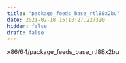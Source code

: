 ```yaml
---
title: "package_feeds_base_rtl88x2bu"
date: 2021-02-18 15:10:27.227320
hidden: false
draft: false
---
```


x86/64/package_feeds_base_rtl88x2bu

